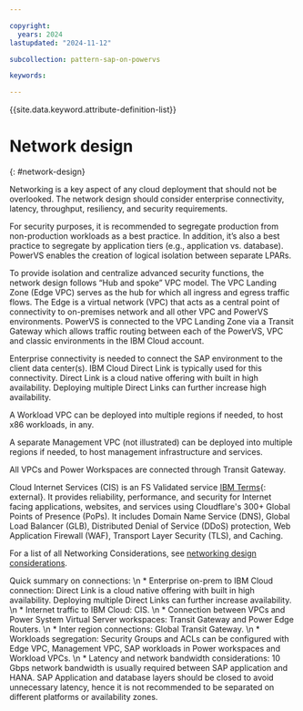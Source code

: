 ```yaml
---

copyright:
  years: 2024
lastupdated: "2024-11-12"

subcollection: pattern-sap-on-powervs

keywords:

---
```


{{site.data.keyword.attribute-definition-list}}

# Network design
{: #network-design}

Networking is a key aspect of any cloud deployment that should not be overlooked.  The network design should consider enterprise connectivity, latency, throughput, resiliency, and security requirements.  

For security purposes, it is recommended to segregate production from non-production workloads as a best practice.  In addition, it’s also a best practice to segregate by application tiers (e.g., application vs. database).  PowerVS enables the creation of logical isolation between separate LPARs.

To provide isolation and centralize advanced security functions, the network design follows “Hub and spoke” VPC model.  The VPC Landing Zone (Edge VPC) serves as the hub for which all ingress and egress traffic flows.  The Edge is a virtual network (VPC) that acts as a central point of connectivity to on-premises network and all other VPC and PowerVS environments.  PowerVS is connected to the VPC Landing Zone via a Transit Gateway which allows traffic routing between each of the PowerVS, VPC and classic environments in the IBM Cloud account.

Enterprise connectivity is needed to connect the SAP environment to the client data center(s).  IBM Cloud Direct Link is typically used for this connectivity. Direct Link is a cloud native offering with built in high availability. Deploying multiple Direct Links can further increase high availability. 

A Workload VPC can be deployed into multiple regions if needed, to host x86 workloads, in any.  

A separate Management VPC (not illustrated) can be deployed into multiple regions if needed, to host management infrastructure and services.

All VPCs and Power Workspaces are connected through Transit Gateway.

Cloud Internet Services (CIS) is an FS Validated service [IBM Terms](https://www.ibm.com/support/customer/csol/terms/?id=i126-8065){: external}. It provides reliability, performance, and security for Internet facing applications, websites, and services using Cloudflare's 300+ Global Points of Presence (PoPs). It includes Domain Name Service (DNS), Global Load Balancer (GLB), Distributed Denial of Service (DDoS) protection, Web Application Firewall (WAF), Transport Layer Security (TLS), and Caching.

For a list of all Networking Considerations, see [networking design considerations](/docs/sap?topic=sap-networking-design-considerations).

Quick summary on connections:  \n  * Enterprise on-prem to IBM Cloud connection: Direct Link is a cloud native offering with built in high availability. Deploying multiple Direct Links can further increase availability. \n  * Internet traffic to IBM Cloud: CIS. \n  * Connection between VPCs and Power System Virtual Server workspaces: Transit Gateway and Power Edge Routers. \n  * Inter region connections: Global Transit Gateway. \n  * Workloads segregation: Security Groups and ACLs can be configured with Edge VPC, Management VPC, SAP workloads in Power workspaces and Workload VPCs. \n  * Latency and network bandwidth considerations: 10 Gbps network bandwidth is usually required between SAP application and HANA. SAP Application and database layers should be closed to avoid unnecessary latency, hence it is not recommended to be separated on different platforms or availability zones.
